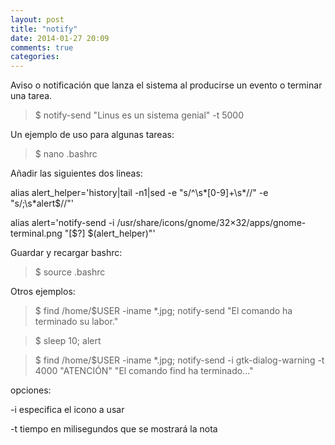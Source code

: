```yaml
---
layout: post
title: "notify"
date: 2014-01-27 20:09
comments: true
categories: 
---
```

Aviso o notificación que lanza el sistema al producirse un evento o terminar una tarea.

>$ notify-send "Linus es un sistema genial" -t 5000

Un ejemplo de uso para algunas tareas: 

>$ nano .bashrc 

Añadir las siguientes dos lineas: 

alias alert_helper='history|tail -n1|sed -e "s/^\s*[0-9]\+\s*//" -e "s/;\s*alert$//"' 

alias alert='notify-send -i /usr/share/icons/gnome/32×32/apps/gnome-terminal.png "[$?] $(alert_helper)"' 

Guardar y recargar bashrc: 

>$ source .bashrc 

Otros ejemplos: 

>$ find /home/$USER -iname *.jpg; notify-send "El comando ha terminado su labor." 

>$ sleep 10; alert 

>$ find /home/$USER -iname *.jpg; notify-send -i gtk-dialog-warning -t 4000 "ATENCIÓN" "El comando find ha terminado..." 

opciones: 

-i especifica el icono a usar 

-t tiempo en milisegundos que se mostrará la nota


